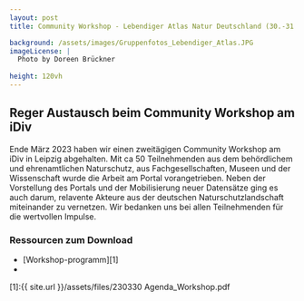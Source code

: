 ```yaml
---
layout: post 
title: Community Workshop - Lebendiger Atlas Natur Deutschland (30.-31.03.23)

background: /assets/images/Gruppenfotos_Lebendiger_Atlas.JPG
imageLicense: |
  Photo by Doreen Brückner
  
height: 120vh
---
```


## Reger Austausch beim Community Workshop am iDiv 

Ende März 2023 haben wir einen zweitägigen Community Workshop am iDiv in Leipzig abgehalten. Mit ca 50 Teilnehmenden aus dem behördlichem und ehrenamtlichen Naturschutz, aus Fachgesellschaften, Museen und der Wissenschaft wurde die Arbeit am Portal vorangetrieben. Neben der Vorstellung des Portals und der Mobilisierung neuer Datensätze ging es  auch darum, relavente Akteure aus der deutschen Naturschutzlandschaft miteinander zu vernetzen. Wir bedanken uns bei allen Teilnehmenden für die wertvollen Impulse.

### Ressourcen zum Download
- [Workshop-programm][1]
- 

[1]:{{ site.url }}/assets/files/230330 Agenda_Workshop.pdf

